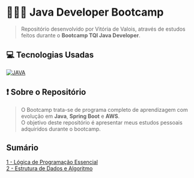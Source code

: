 # 👩🏻‍💻 Java Developer Bootcamp
> Repositório desenvolvido por Vitória de Valois, através de estudos feitos durante o **Bootcamp TQI Java Developer**.
> <br>

## 💻 Tecnologias Usadas
[![JAVA](https://img.shields.io/badge/Java-ED8B00?style=for-the-badge&logo=java&logoColor=white)](#)

## ❗ Sobre o Repositório
> O Bootcamp trata-se de programa completo de aprendizagem com evolução em **Java**, **Spring Boot** e **AWS**. 
> <br>
> O objetivo deste repositório é apresentar meus estudos pessoais adquiridos durante o bootcamp.

## Sumário
[1 - Lógica de Programação Essencial](https://github.com/vitoriadevalois/java-developer-bootcamp/blob/main/conteudos/logica-programacao.md) <br>
[2 - Estrutura de Dados e Algoritmo](https://github.com/vitoriadevalois/java-developer-bootcamp/blob/main/conteudos/estrutura-dados-algoritmo.md)
